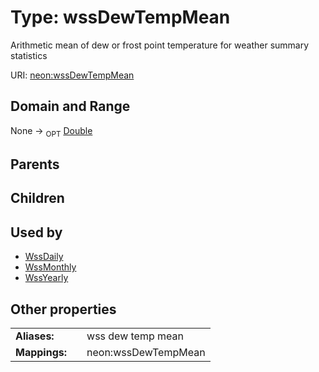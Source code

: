 
# Type: wssDewTempMean


Arithmetic mean of dew or frost point temperature for weather summary statistics

URI: [neon:wssDewTempMean](https://data.neonscience.org/wssDewTempMean)


## Domain and Range

None ->  <sub>OPT</sub> [Double](types/Double.md)

## Parents


## Children


## Used by

 * [WssDaily](WssDaily.md)
 * [WssMonthly](WssMonthly.md)
 * [WssYearly](WssYearly.md)

## Other properties

|  |  |  |
| --- | --- | --- |
| **Aliases:** | | wss dew temp mean |
| **Mappings:** | | neon:wssDewTempMean |

